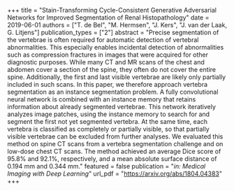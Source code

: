 +++
title = "Stain-Transforming Cycle-Consistent Generative Adversarial Networks for Improved Segmentation of Renal Histopathology"
date = 2019-06-01
authors = ["T. de Bel", "M. Hermsen", "J. Kers", "J. van der Laak, G. Litjens"]
publication_types = ["2"]
abstract = "Precise segmentation of the vertebrae is often required for automatic detection of vertebral abnormalities. This especially enables incidental detection of abnormalities such as compression fractures in images that were acquired for other diagnostic purposes. While many CT and MR scans of the chest and abdomen cover a section of the spine, they often do not cover the entire spine. Additionally, the first and last visible vertebrae are likely only partially included in such scans. In this paper, we therefore approach vertebra segmentation as an instance segmentation problem. A fully convolutional neural network is combined with an instance memory that retains information about already segmented vertebrae. This network iteratively analyzes image patches, using the instance memory to search for and segment the first not yet segmented vertebra. At the same time, each vertebra is classified as completely or partially visible, so that partially visible vertebrae can be excluded from further analyses. We evaluated this method on spine CT scans from a vertebra segmentation challenge and on low-dose chest CT scans. The method achieved an average Dice score of 95.8% and 92.1%, respectively, and a mean absolute surface distance of 0.194 mm and 0.344 mm."
featured = false
publication = "*in: Medical Imaging with Deep Learning*"
url_pdf = "https://arxiv.org/abs/1804.04383"
+++

